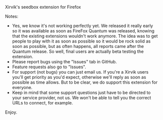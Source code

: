 Xirvik's seedbox extension for Firefox

Notes:
- Yes, we know it's not working perfectly yet. We released it really early so it was available as soon as FireFox Quantum was released, knowing that the existing extensions wouldn't work anymore. The idea was to get people to play with it as soon as possible so it would be rock solid as soon as possible, but as often happens, all reports came after the Quantum release. So well, final users are actually beta testing the extension.
- Please report bugs using the "Issues" tab in GitHub.
- Feature requests also go to "Issues".
- For support (not bugs) you can just email us. If you're a Xirvik users you'll get priority as you'd expect, otherwise we'll reply as soon as possible as time allows. But to be clear, we do support this extension for everyone.
- Keep in mind that some support questions just have to be directed to your service provider, not us. We won't be able to tell you the correct URLs to connect, for example.

Enjoy.
